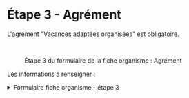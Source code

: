 # Étape 3 - Agrément

L'agrément "Vacances adaptées organisées" est obligatoire.

<figure><img src="../../../.gitbook/assets/Capture d’écran 2025-07-04 à 18.02.26.png" alt=""><figcaption><p>Étape 3 du formulaire de la fiche organisme : Agrément</p></figcaption></figure>

Les informations à renseigner :

<details>

<summary>Formulaire fiche organisme - étape 3</summary>

{% include "../../../.gitbook/includes/formulaire-fiche-organisme-etape-3.md" %}

</details>
